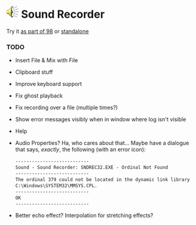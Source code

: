 
# ![](../../images/icons/speaker-32x32.png) Sound Recorder

Try it [as part of 98](http://98.js.org/) or [standalone](http://98.js.org/programs/sound-recorder/)


### TODO

* Insert File &
  Mix with File

* Clipboard stuff

* Improve keyboard support

* Fix ghost playback

* Fix recording over a file
  (multiple times?)

* Show error messages visibly when in window where log isn't visible

* Help

* Audio Properties?
  Ha, who cares about that...
  Maybe have a dialogue that says, *exactly*, the following (with an error icon):
  ```
  ---------------------------
  Sound - Sound Recorder: SNDREC32.EXE - Ordinal Not Found
  ---------------------------
  The ordinal 379 could not be located in the dynamic link library C:\Windows\SYSTEM32\MMSYS.CPL. 
  ---------------------------
  OK   
  ---------------------------
  ```

* Better echo effect?
  Interpolation for stretching effects?
